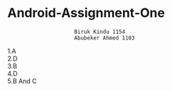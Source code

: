 # Android-Assignment-One
                         Biruk Kindu 1154
                         Abubeker Ahmed 1103
1.A<br/>
2.D<br/>
3.B<br/>
4.D<br/>
5.B And C
